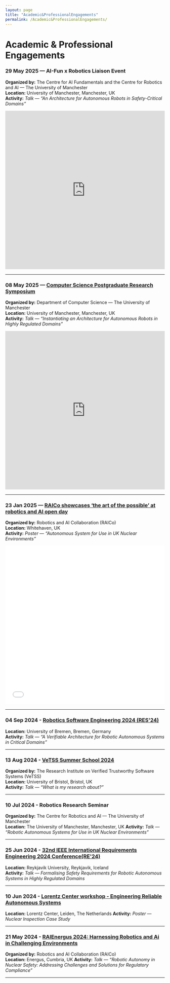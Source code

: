 ```yaml
---
layout: page
title: "Academic&ProfessionalEngagements"
permalink: /Academic&ProfessionalEngagements/
---
```


<style>
/* PPT iframe container */
.responsive-iframe-container {
  width: 100%;
  height: 500px;
  margin-bottom: 1rem;
}

.responsive-iframe-container iframe {
  width: 100%;
  height: 100%;
  border: 0;
}


/* PDF iframe container */
.responsive-pdf-container {
  width: 100%;
  height: 500px; /* Desktop height */
  margin-bottom: 1rem;
}

.responsive-pdf-container iframe {
  width: 100%;
  height: 100%;
  border: 0;
}


/* Mobile adjustments (for screen widths 600px or less) */
@media (max-width: 600px) {
  .responsive-iframe-container {
    height: 250px; /* Smaller PPT iframe on mobile */
  }

  .responsive-pdf-container iframe {
    border: 0;
    transform-origin: top left;
    transform: scale(0.22);
    width: 454%;   /* 1 / 0.22 */
    height: 454%;
    display: block;
}
  
</style>



# Academic & Professional Engagements

### 29 May 2025 — AI-Fun x Robotics Liaison Event
**Organized by:** The Centre for AI Fundamentals and the Centre for Robotics and AI — The University of Manchester  
**Location:** University of Manchester, Manchester, UK  
**Activity:** *Talk — “An Architecture for Autonomous Robots in Safety-Critical Domains”* 

<div class="responsive-iframe-container">
  <iframe src="https://1drv.ms/p/c/638f023501b36e2f/IQQMiVLlFxKCTY53fCTpdYD3AePHsQ-VC2RCcCxrhy4PVzo?em=2&amp;wdAr=1.7777777777777777" allowfullscreen>
    This is a Microsoft Office presentation embedded with Office technology.
  </iframe>
</div>

---

### 08 May 2025 — [Computer Science Postgraduate Research Symposium](https://personalpages.manchester.ac.uk/staff/ian.pratt/symposium/PGRsymposium.html)  
**Organized by:** Department of Computer Science — The University of Manchester  
**Location:** University of Manchester, Manchester, UK   
**Activity:** *Talk — “Instantiating an Architecture for Autonomous Robots in Highly Regulated Domains”* 

<div class="responsive-iframe-container">
  <iframe src="https://1drv.ms/p/c/638f023501b36e2f/IQQqiEwFrGd7RZVLtyn11Wa3AeaVYPdSsEyaDr0Ad9hrDEo?em=2&amp;wdAr=1.7777777777777777">
    This is a Microsoft Office presentation embedded with Office technology.
  </iframe>
</div>

---

### 23 Jan 2025 — [RAICo showcases ‘the art of the possible’ at robotics and AI open day](https://raico.org/raico-showcases-the-art-of-the-possible-at-robotics-and-ai-open-day/)  
**Organized by:** Robotics and AI Collaboration (RAICo)  
**Location:** Whitehaven, UK  
**Activity:** *Poster — “Autonomous System for Use in UK Nuclear Environments”*  

<div class="responsive-pdf-container">
  <iframe src="/events/RAICo - Poster.pdf">
    Your browser does not support PDFs. Please download the poster
    <a href="/events/RAICo - Poster.pdf">here</a>.
  </iframe>
</div>

---

### 04 Sep 2024 - [Robotics Software Engineering 2024 (RES'24)](https://rsemeeting.github.io/rse2024/)
**Location:** University of Bremen, Bremen, Germany  
**Activity:** *Talk — “A Verifiable Architecture for Robotic Autonomous Systems in Critical Domains”*  

---

### 13 Aug 2024 - [VeTSS Summer School 2024]([https://rsemeeting.github.io/rse2024/](https://wp.doc.ic.ac.uk/vss24/#:~:text=Welcome%20to%20the%202024%20VeTSS,to%20Thursday%2015th%20August%202024.))
**Organized by:** The Research Institute on Verified Trustworthy Software Systems (VeTSS)  
**Location:** University of Bristol, Bristol, UK  
**Activity:** *Talk — “What is my research about?”*  

---

### 10 Jul 2024 - Robotics Research Seminar
**Organized by:** The Centre for Robotics and AI — The University of Manchester  
**Location:** The University of Manchester, Manchester, UK
**Activity:** *Talk — “Robotic Autonomous Systems for Use in UK Nuclear Environments”*  

---

### 25 Jun 2024 - [32nd IEEE International Requirements Engineering 2024 Conference(RE'24)](https://conf.researchr.org/details/RE-2024/RE-2024-doctoral-symposium/1/Formalising-Safety-Requirements-for-Robotic-Autonomous-Systems-in-Highly-Regulated-Do)  
**Location:** Reykjavik University, Reykjavik, Iceland  
**Activity:** *Talk — Formalising Safety Requirements for Robotic Autonomous Systems in Highly Regulated Domains*  

---

### 10 Jun 2024 - [Lorentz Center workshop - Engineering Reliable Autonomous Systems](https://www.lorentzcenter.nl/engineering-reliable-autonomous-systems.html) 
**Location:** Lorentz Center, Leiden, The Netherlands 
**Activity:** *Poster — Nuclear Inspection Case Study*  

---

### 21 May 2024 - [RAIEnergus 2024: Harnessing Robotics and Ai in Challenging Environments](https://www.linkedin.com/posts/raicouk_raienergus2024-rai-robotics-ugcPost-7198677338455195648-Rndj?utm_source=share&utm_medium=member_desktop&rcm=ACoAACIfHtsB14RENa2Crvlg_Rmsc7q20IQwC-o)
**Organized by:** Robotics and AI Collaboration (RAICo)  
**Location:** Energus, Cumbria, UK 
**Activity:** *Talk — “Robotic Autonomy in Nuclear Safety: Addressing Challenges and Solutions for Regulatory Compliance”*  

---




